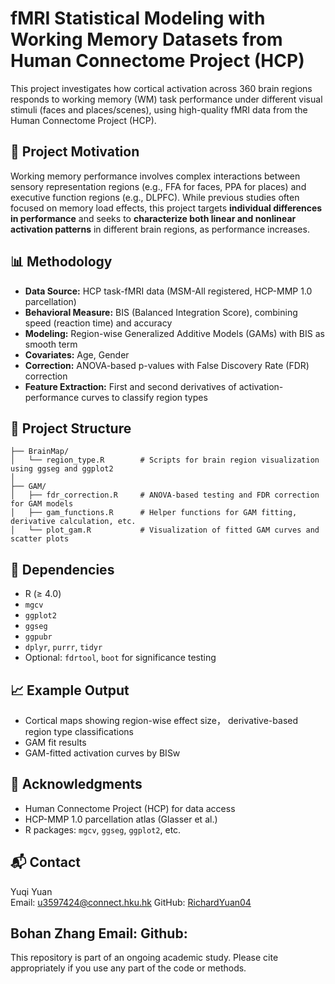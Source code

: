 # fMRI Statistical Modeling with Working Memory Datasets from Human Connectome Project (HCP)

This project investigates how cortical activation across 360 brain regions responds to working memory (WM) task performance under different visual stimuli (faces and places/scenes), using high-quality fMRI data from the Human Connectome Project (HCP).

## 🧠 Project Motivation

Working memory performance involves complex interactions between sensory representation regions (e.g., FFA for faces, PPA for places) and executive function regions (e.g., DLPFC). While previous studies often focused on memory load effects, this project targets **individual differences in performance** and seeks to **characterize both linear and nonlinear activation patterns** in different brain regions, as performance increases.

## 📊 Methodology

- **Data Source:** HCP task-fMRI data (MSM-All registered, HCP-MMP 1.0 parcellation)
- **Behavioral Measure:** BIS (Balanced Integration Score), combining speed (reaction time) and accuracy
- **Modeling:** Region-wise Generalized Additive Models (GAMs) with BIS as smooth term
- **Covariates:** Age, Gender
- **Correction:** ANOVA-based p-values with False Discovery Rate (FDR) correction
- **Feature Extraction:** First and second derivatives of activation-performance curves to classify region types

## 📁 Project Structure

```
├── BrainMap/
│   └── region_type.R        # Scripts for brain region visualization using ggseg and ggplot2
│
├── GAM/
│   ├── fdr_correction.R     # ANOVA-based testing and FDR correction for GAM models
│   ├── gam_functions.R      # Helper functions for GAM fitting, derivative calculation, etc.
│   └── plot_gam.R           # Visualization of fitted GAM curves and scatter plots
```

## 📌 Dependencies

- R (≥ 4.0)
- `mgcv`
- `ggplot2`
- `ggseg`
- `ggpubr`
- `dplyr`, `purrr`, `tidyr`
- Optional: `fdrtool`, `boot` for significance testing

## 📈 Example Output

- Cortical maps showing region-wise effect size， derivative-based region type classifications
- GAM fit results
- GAM-fitted activation curves by BISw
  

## 🙏 Acknowledgments

- Human Connectome Project (HCP) for data access
- HCP-MMP 1.0 parcellation atlas (Glasser et al.)
- R packages: `mgcv`, `ggseg`, `ggplot2`, etc.

## 📬 Contact

Yuqi Yuan  
Email: u3597424@connect.hku.hk
GitHub: [RichardYuan04](https://github.com/RichardYuan04)

Bohan Zhang
Email:
Github:
---

This repository is part of an ongoing academic study. Please cite appropriately if you use any part of the code or methods.

